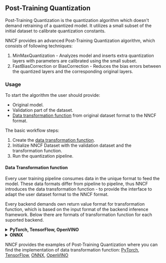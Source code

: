 

## Post-Training Quantization

Post-Training Quantization is the quantization algorithm which doesn't demand retraining of a quantized model. 
It utilizes a small subset of the initial dataset to calibrate quantization constants.

NNCF provides an advanced Post-Training Quantization algorithm, which consists of following techniques:

1) MinMaxQuantization - Analyzes model and inserts extra quantization layers
with parameters are calibrated using the small subset. 
2) FastBiasCorrection or BiasCorrection - Reduces the bias errors between the quantized layers and the corresponding original layers.


### Usage

To start the algorithm the user should provide:
* Original model.
* Validation part of the dataset.
* [Data transformation function](#data-transfomation-function) from original dataset format to the NNCF format.


The basic workflow steps:
1) Create the [data transformation function](#data-transfomation-function).
2) Initialize NNCF Dataset with the validation dataset and the transformation function.
3) Run the quantization pipeline.

#### Data Transformation function

Every user training pipeline consumes data in the unique format to feed the model.
These data formats differ from pipeline to pipeline, thus NNCF introduces the data transformation function - to provide the interface to adapt the user dataset format to the NNCF format.

Every backend demands own return value format for transformation function, which is based on the input format of the backend inference framework.
Below there are formats of transformation function for each suported backend.

<details><summary><b>PyTorch, TensorFlow, OpenVINO</b></summary>
The return format of data transformation function is directly the input tensors, consumed by the model.

If you are not sure that your implementation of data transformation function is correct you can validate it by using the following code:
```python
model = ... # Model
val_loader = ... # Original Dataset
transform_fn = ... # Data transformation function
for data_item in val_loader:
    model(transform_fn(data_item))
```


</details>
<details><summary><b>ONNX</b></summary>

[ONNXRuntime](https://onnxruntime.ai/) is used as the inference engine for ONNX. \
The input format of the data which is used by ONNXRuntime is following - ```Dict[str, np.ndarray]```, where the keys of the dict are names of the model inputs and the values are the numpy tensors passed to these inputs.

If you are not sure that your implementation of data transformation function is correct you can validate it by using the following code:
```python
import onnxruntime
model_path = ... # Path to Model
val_loader = ... # Original Dataset
transform_fn = ... # Data transformation function
sess = onnxruntime.InferenceSession(model_path)
output_names = [output.name for output in sess.get_outputs()]
for data_item in val_loader:
    sess.run(output_names, input_feed=transform_fn(data_item))
```

</details>

NNCF provides the examples of Post-Training Quantization where you can find the implementation of data transformation function: [PyTorch](../../../examples/post_training_quantization/torch/mobilenet_v2/README.md), [TensorFlow](../../../examples/post_training_quantization/tensorflow/mobilenet_v2/README.md), [ONNX](../../../examples/post_training_quantization/onnx/mobilenet_v2/README.md), [OpenVINO](../../../examples/post_training_quantization/openvino/mobilenet_v2/README.md)